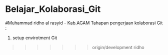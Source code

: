 # Belajar_Kolaborasi_Git

#Muhammad ridho al rasyid - Kab.AGAM
Tahapan pengerjaan kolaborasi Git :
1. setup envirotment Git
>>>>>>> origin/development
ridho